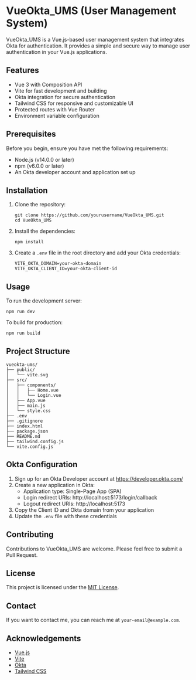 # VueOkta_UMS (User Management System)

VueOkta_UMS is a Vue.js-based user management system that integrates Okta for authentication. It provides a simple and secure way to manage user authentication in your Vue.js applications.

## Features

- Vue 3 with Composition API
- Vite for fast development and building
- Okta integration for secure authentication
- Tailwind CSS for responsive and customizable UI
- Protected routes with Vue Router
- Environment variable configuration

## Prerequisites

Before you begin, ensure you have met the following requirements:

- Node.js (v14.0.0 or later)
- npm (v6.0.0 or later)
- An Okta developer account and application set up

## Installation

1. Clone the repository:
   ```
   git clone https://github.com/yourusername/VueOkta_UMS.git
   cd VueOkta_UMS
   ```

2. Install the dependencies:
   ```
   npm install
   ```

3. Create a `.env` file in the root directory and add your Okta credentials:
   ```
   VITE_OKTA_DOMAIN=your-okta-domain
   VITE_OKTA_CLIENT_ID=your-okta-client-id
   ```

## Usage

To run the development server:

```
npm run dev
```

To build for production:

```
npm run build
```

## Project Structure

```
vueokta-ums/
├── public/
│   └── vite.svg
├── src/
│   ├── components/
│   │   ├── Home.vue
│   │   └── Login.vue
│   ├── App.vue
│   ├── main.js
│   └── style.css
├── .env
├── .gitignore
├── index.html
├── package.json
├── README.md
├── tailwind.config.js
└── vite.config.js
```

## Okta Configuration

1. Sign up for an Okta Developer account at https://developer.okta.com/
2. Create a new application in Okta:
   - Application type: Single-Page App (SPA)
   - Login redirect URIs: http://localhost:5173/login/callback
   - Logout redirect URIs: http://localhost:5173
3. Copy the Client ID and Okta domain from your application
4. Update the `.env` file with these credentials

## Contributing

Contributions to VueOkta_UMS are welcome. Please feel free to submit a Pull Request.

## License

This project is licensed under the [MIT License](https://opensource.org/licenses/MIT).

## Contact

If you want to contact me, you can reach me at `your-email@example.com`.

## Acknowledgements

- [Vue.js](https://vuejs.org/)
- [Vite](https://vitejs.dev/)
- [Okta](https://developer.okta.com/)
- [Tailwind CSS](https://tailwindcss.com/)
